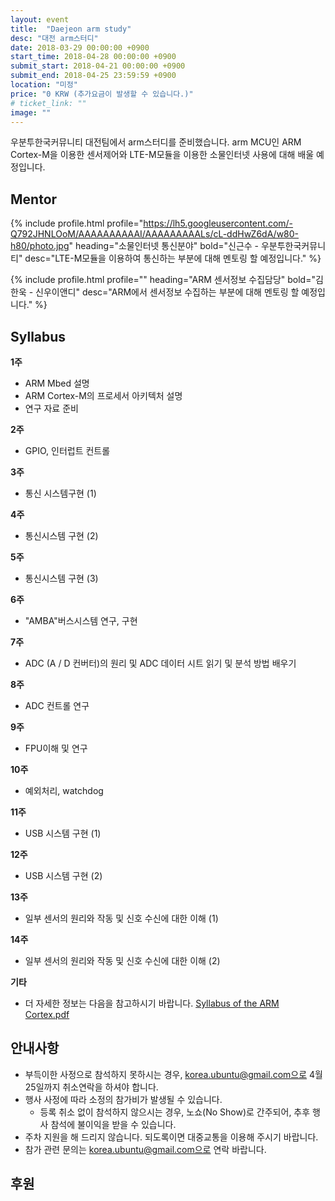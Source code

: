 ```yaml
---
layout: event
title:  "Daejeon arm study"
desc: "대전 arm스터디"
date: 2018-03-29 00:00:00 +0900
start_time: 2018-04-28 00:00:00 +0900
submit_start: 2018-04-21 00:00:00 +0900
submit_end: 2018-04-25 23:59:59 +0900
location: "미정"
price: "0 KRW (추가요금이 발생할 수 있습니다.)"
# ticket_link: ""
image: ""
---
```


우분투한국커뮤니티 대전팀에서 arm스터디를 준비했습니다.
arm MCU인 ARM Cortex-M을 이용한 센서제어와 LTE-M모듈을 이용한 소물인터넷 사용에 대해 배울 예정입니다.

## Mentor

{% include profile.html
  profile="https://lh5.googleusercontent.com/-Q792JHNLOoM/AAAAAAAAAAI/AAAAAAAAALs/cL-ddHwZ6dA/w80-h80/photo.jpg"
  heading="소물인터넷 통신분야" bold="신근수 - 우분투한국커뮤니티"
  desc="LTE-M모듈을 이용하여 통신하는 부분에 대해 멘토링 할 예정입니다." %}

{% include profile.html
  profile=""
  heading="ARM 센서정보 수집담당" bold="김한욱 - 신우이앤디"
  desc="ARM에서 센서정보 수집하는 부분에 대해 멘토링 할 예정입니다." %}

## Syllabus
**1주**
- ARM Mbed 설명
- ARM Cortex-M의 프로세서 아키텍처 설명
- 연구 자료 준비

**2주**
- GPIO, 인터럽트 컨트롤

**3주**
- 통신 시스템구현 (1)

**4주**
- 통신시스템 구현 (2)	

**5주**
- 통신시스템 구현 (3)

**6주**
- "AMBA"버스시스템 연구, 구현

**7주**
- ADC (A / D 컨버터)의 원리 및 ADC 데이터 시트 읽기 및 분석 방법 배우기

**8주**
- ADC 컨트롤 연구

**9주**
- FPU이해 및 연구

**10주**
- 예외처리, watchdog

**11주**
- USB 시스템 구현 (1)

**12주**
- USB 시스템 구현 (2)

**13주**
- 일부 센서의 원리와 작동 및 신호 수신에 대한 이해 (1)

**14주**
- 일부 센서의 원리와 작동 및 신호 수신에 대한 이해 (2)

**기타**
- 더 자세한 정보는 다음을 참고하시기 바랍니다.
[Syllabus of the ARM Cortex.pdf](https://drive.google.com/file/d/1t3WNt4kexhDCxT6ZICd2XYTDeXK9yk6-/view?usp=sharing)

## 안내사항
- 부득이한 사정으로 참석하지 못하시는 경우, korea.ubuntu@gmail.com으로 4월 25일까지 취소연락을 하셔야 합니다.
- 행사 사정에 따라 소정의 참가비가 발생될 수 있습니다.
  - 등록 취소 없이 참석하지 않으시는 경우, 노쇼(No Show)로 간주되어, 추후 행사 참석에 불이익을 받을 수 있습니다.
- 주차 지원을 해 드리지 않습니다. 되도록이면 대중교통을 이용해 주시기 바랍니다.
- 참가 관련 문의는 korea.ubuntu@gmail.com으로 연락 바랍니다.

## 후원
